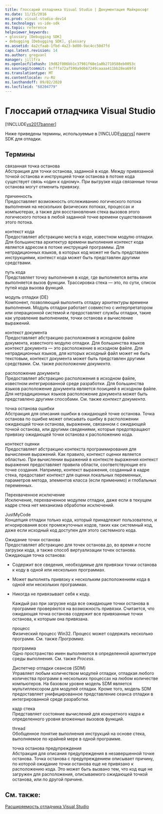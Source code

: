 ```yaml
---
title: Глоссарий отладчика Visual Studio | Документация Майкрософт
ms.date: 11/15/2016
ms.prod: visual-studio-dev14
ms.technology: vs-ide-sdk
ms.topic: reference
helpviewer_keywords:
- glossary [Debugging SDK]
- debugging [Debugging SDK], glossary
ms.assetid: 4a2cfaab-1fbd-4a23-bd00-9ac4cc50d7fd
caps.latest.revision: 14
ms.author: gregvanl
manager: jillfra
ms.openlocfilehash: 19d82f006bb1c37981f60e1a0b2710588eb0053c
ms.sourcegitcommit: 6cfffa72af599a9d667249caaaa411bb28ea69fd
ms.translationtype: MT
ms.contentlocale: ru-RU
ms.lasthandoff: 09/02/2020
ms.locfileid: "68204779"
---
```

# <a name="visual-studio-debugger-glossary"></a>Глоссарий отладчика Visual Studio
[!INCLUDE[vs2017banner](../../../includes/vs2017banner.md)]

Ниже приведены термины, используемые в [!INCLUDE[vsprvs](../../../includes/vsprvs-md.md)] пакете SDK для отладки.  
  
## <a name="terms"></a>Термины  
 связанная точка останова  
 Абстракция для точки останова, заданной в коде. Между привязанной точкой останова и инструкцией точки останова в потоке кода существует связь «один к одному». При выгрузке кода связанные точки останова могут отменить привязку.  
  
 причинность  
 Предоставляет возможность отслеживанию логического потока выполнения на нескольких физических потоках, процессах и компьютерах, а также для восстановления стека вызовов этого логического потока в любой заданной точке времени существования этого потока.  
  
 контекст кода  
 Предоставляет абстракцию места в коде, известном модулю отладки. Для большинства архитектур времени выполнения контекст кода является адресом в потоке инструкций программы. Для нетрадиционных языков, в которых код может не быть представлен инструкциями, контекст кода может быть представлен другими средствами.  
  
 путь кода  
 Представляет точку выполнения в коде, где выполняется ветвь или выполняется вызов функции. Трассировка стека — это, по сути, список путей кода вызова функций.  
  
 модуль отладки (DE)  
 Компонент, позволяющий выполнять отладку архитектуры времени выполнения. Модуль отладки работает совместно с интерпретатором или операционной системой и предоставляет службы отладки, такие как управление выполнением, точки останова и вычисление выражений.  
  
 контекст документа  
 Предоставляет абстракцию расположения в исходном файле документа, известного модулю отладки. Для большинства языков контекст документа — это расположение в исходном файле. Для нетрадиционных языков, для которых исходный файл может не быть текстовым, контекст документа может быть представлен другими средствами. См. также *расположение документа*.  
  
 расположение документа  
 Предоставляет абстракцию расположения в исходном файле, известном интегрированной среде разработки. Для большинства языков расположение документа является позицией в исходном файле. Для нетрадиционных языков расположение документа может быть представлено другими способами. См. также *контекст документа*.  
  
 точка останова ошибки  
 Абстракция для описания ошибки в ожидающей точке останова. Точка останова по ошибке может описывать ошибку в расположении ожидающей точки останова, выражении, связанном с ожидающей точкой останова, или другими сведениями, которые предотвращают привязку ожидающей точки останова к расположению кода.  
  
 контекст оценки  
 Предоставляет абстракцию контекста программирования для вычисления выражений. Как правило, контекст оценки является областью. При вычислении выражений в контексте выражения контекст выражения предоставляет правила области, соответствующие его точке создания. Например, контекст выражения, созданный в кадре стека, предоставит контекст для оценки локальных переменных, параметров метода, элементов класса (если применимо) и глобальных переменных.  
  
 Перехваченное исключение  
 Исключение, перехваченное модулем отладки, даже если в текущем кадре стека нет механизма обработки исключений.  
  
 JustMyCode  
 Концепция отладки только кода, который принадлежит пользователю, и игнорирования всех промежуточных кодов, таких как системный код, даже если исходный код доступен для этого системного кода.  
  
 Ожидание точки останова  
 Предоставляет абстракцию для точек останова до, во время и после загрузки кода, а также способ виртуализации точек останова. Ожидающая точка останова:  
  
- Содержит все сведения, необходимые для привязки точки останова к коду в одной или нескольких программах.  
  
- Может выполнять привязку к нескольким расположениям кода в одной или нескольких программах.  
  
- Никогда не привязывает себя к коду.  
  
  Каждый раз при загрузке кода все ожидающие точки останова в программе проверяются на возможность привязки. Считается, что ожидающая точка останова содержит все привязанные точки останова, к которым она привязана.  
  
  процесс  
  Физический процесс Win32. Процесс может содержать несколько программ. См. также *Программа*.  
  
  программа  
  Одно пространство имен выполняется в определенной архитектуре среды выполнения. См. также *Process*.  
  
  Диспетчер отладки сеансов (SDM)  
  Управляет любым количеством модулей отладки, отладкая любого количества программ в нескольких процессах на любом количестве компьютеров. На базовом уровне модель SDM является мультиплексором для модулей отладки. Кроме того, модель SDM предоставляет унифицированное представление сеанса отладки в интегрированной среде разработки.  
  
  кадр стека  
  Представляет состояние вычислений для конкретного кадра и определенного уровня вложенных вызовов функций.  
  
  thread  
  Обобщенное понятие выполнения инструкций на основе стека, выполняемое по крайней мере в одной программе.  
  
  точка останова предупреждения  
  Абстракция для описания предупреждения в незавершенной точке останова. Точка останова с предупреждением описывает причину, по которой ожидание точки останова еще не привязано к расположению кода. Это может быть вызвано тем, что код еще не загружен для расположения, описываемого ожидающей точкой останова, или по другой причине.  
  
## <a name="see-also"></a>См. также:  
 [Расширяемость отладчика Visual Studio](../../../extensibility/debugger/visual-studio-debugger-extensibility.md)
